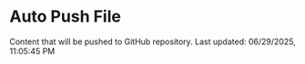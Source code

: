 # Auto Push File

Content that will be pushed to GitHub repository.
Last updated: 06/29/2025, 11:05:45 PM